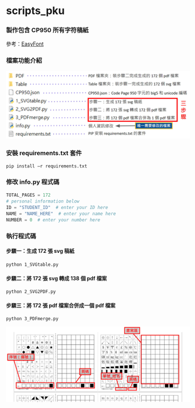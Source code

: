 # scripts_pku

### 製作包含 CP950 所有字符稿紙
參考：[EasyFont](https://www.wict.pku.edu.cn/zlian/easyfont/index.htm "EasyFont: A Style Learning based System to Easily Build Your Large-scale Handwriting Fonts")

### 檔案功能介紹
![GITHUB](https://raw.githubusercontent.com/Circle472/scripts_pku/main/scripts_pku_file.jpg)

### 安裝 requirements.txt 套件
```
pip install –r requirements.txt
```

### 修改 info.py 程式碼
```python
TOTAL_PAGES = 172
# personal information below
ID = "STUDENT_ID"  # enter your ID here
NAME = "NAME_HERE"  # enter your name here
NUMBER = 0  # enter your number here
```

### 執行程式碼
#### 步驟一：生成 172 張 svg 稿紙
```
python 1_SVGtable.py
```
#### 步驟二：將 172 張 svg 轉成 138 個 pdf 檔案
```
python 2_SVG2PDF.py
```
#### 步驟三：將 172 張 pdf 檔案合併成一個 pdf 檔案
```
python 3_PDFmerge.py
```
![GITHUB](https://raw.githubusercontent.com/Circle472/scripts_pku/main/scripts_pku_intro.jpg)

